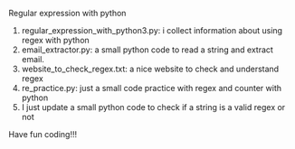 Regular expression with python
1. regular_expression_with_python3.py: i collect information about using regex with python
2. email_extractor.py: a small python code to read a string and extract email.
3. website_to_check_regex.txt: a nice website to check and understand regex
4. re_practice.py: just a small code practice with regex and counter with python
5. I just update a small python code to check if a string is a valid regex or not

Have fun coding!!!
